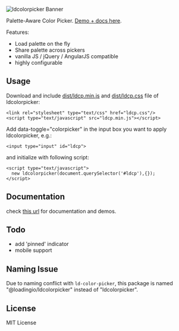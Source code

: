 ![ldcolorpicker Banner](https://loadingio.github.io/ldcolorpicker/img/banner.png)

Palette-Aware Color Picker. [Demo + docs here](http://loadingio.github.io/ldcolorpicker/).

Features:
 * Load palette on the fly
 * Share palette across pickers
 * vanilla JS / jQuery / AngularJS compatible
 * highly configurable


Usage
--------

Download and include [dist/ldcp.min.js](https://raw.githubusercontent.com/loadingio/ldcolorpicker/master/dist/ldcp.min.js) and [dist/ldcp.css](https://raw.githubusercontent.com/loadingio/ldcolorpicker/master/dist/ldcp.css) file of ldcolorpicker:

    <link rel="stylesheet" type="text/css" href="ldcp.css"/>
    <script type="text/javascript" src="ldcp.min.js"></script>


Add data-toggle="colorpicker" in the input box you want to apply ldcolorpicker, e.g.:

    <input type="input" id="ldcp">


and initialize with following script:

    <script type="text/javascript">
      new ldcolorpicker(document.querySelector('#ldcp'),{});
    </script>


Documentation
---------------

check [this url](http://loadingio.github.io/ldcolorpicker/) for documentation and demos.



Todo
---------------

 * add 'pinned' indicator
 * mobile support


Naming Issue
---------------

Due to naming conflict with `ld-color-picker`, this package is named "@loadingio/ldcolorpicker" instead of "ldcolorpicker".


License
---------

MIT License
